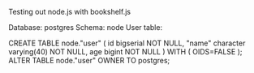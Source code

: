 Testing out node.js with bookshelf.js

Database: postgres
Schema: node
User table:

CREATE TABLE node."user"
(
  id bigserial NOT NULL,
  "name" character varying(40) NOT NULL,
  age bigint NOT NULL
)
WITH (
  OIDS=FALSE
);
ALTER TABLE node."user" OWNER TO postgres;